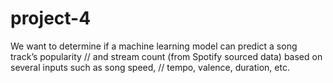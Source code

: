 # project-4
We want to determine if a machine learning model can predict a song track’s popularity //
and stream count (from Spotify sourced data) based on several inputs such as song speed, //
tempo, valence, duration, etc.